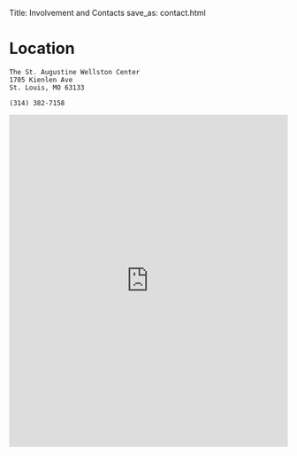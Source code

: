 Title: Involvement and Contacts
save_as: contact.html

# Location

    The St. Augustine Wellston Center
    1705 Kienlen Ave
    St. Louis, MO 63133
    
    (314) 382-7158

<script type="application/javascript">

function resizeIFrameToFitContent( iFrame ) {

    iFrame.width  = iFrame.contentWindow.document.body.scrollWidth - 50;
    iFrame.height = iFrame.contentWindow.document.body.scrollHeight - 50;
}

window.addEventListener('DOMContentLoaded', function(e) {

    var iFrame = document.getElementById( 'googleMapsIframe' );
    //resizeIFrameToFitContent( iFrame );
} );

</script>

<iframe src="https://www.google.com/maps/embed?pb=!1m18!1m12!1m3!1d12458.732802396746!2d-90.2937687993673!3d38.679148153574054!2m3!1f0!2f0!3f0!3m2!1i1024!2i768!4f13.1!3m3!1m2!1s0x87df4a96baa3593b%3A0x346317ce3cc8d355!2sSt+Augustine-Wellston+Center!5e0!3m2!1sen!2sus!4v1555291775163!5m2!1sen!2sus" frameborder="0" style="border:0 position: relative; width: 100%;" id="googleMapsIframe" height="600" allowfullscreen></iframe>

